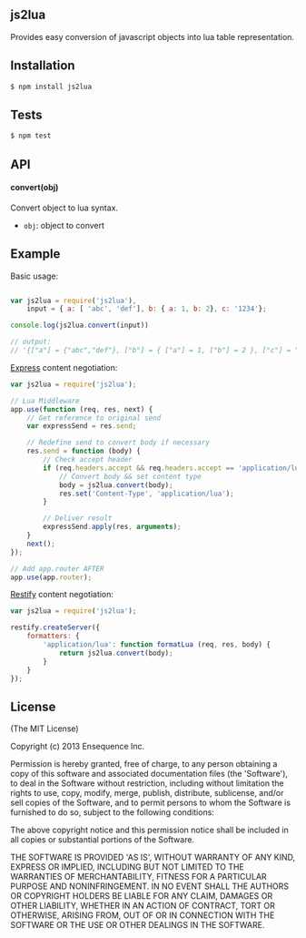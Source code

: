 ## js2lua

Provides easy conversion of javascript objects into lua table representation.

## Installation

```bash
$ npm install js2lua
```

## Tests

```bash
$ npm test
```

## API

#### convert(obj)

Convert object to lua syntax.

* `obj`: object to convert

## Example

Basic usage:

```javascript

var js2lua = require('js2lua'),
    input = { a: [ 'abc', 'def'], b: { a: 1, b: 2}, c: '1234'};

console.log(js2lua.convert(input))

// output:
// '{["a"] = {"abc","def"}, ["b"] = { ["a"] = 1, ["b"] = 2 }, ["c"] = "1234" }

```

[Express](https://github.com/visionmedia/express) content negotiation:

```javascript
var js2lua = require('js2lua');

// Lua Middleware
app.use(function (req, res, next) {
    // Get reference to original send
    var expressSend = res.send;

    // Redefine send to convert body if necessary
    res.send = function (body) {
        // Check accept header
        if (req.headers.accept && req.headers.accept == 'application/lua') {
            // Convert body && set content type
            body = js2lua.convert(body);
            res.set('Content-Type', 'application/lua');
        }

        // Deliver result
        expressSend.apply(res, arguments);
    }
    next();
});

// Add app.router AFTER
app.use(app.router);
```

[Restify](https://github.com/mcavage/node-restify/) content negotiation:

```javascript
var js2lua = require('js2lua');

restify.createServer({
    formatters: {
        'application/lua': function formatLua (req, res, body) {
            return js2lua.convert(body);
        }
    }
});
```

## License

(The MIT License)

Copyright (c) 2013 Ensequence Inc.

Permission is hereby granted, free of charge, to any person obtaining a copy of this software and associated documentation files (the 'Software'), to deal in the Software without restriction, including without limitation the rights to use, copy, modify, merge, publish, distribute, sublicense, and/or sell copies of the Software, and to permit persons to whom the Software is furnished to do so, subject to the following conditions:

The above copyright notice and this permission notice shall be included in all copies or substantial portions of the Software.

THE SOFTWARE IS PROVIDED 'AS IS', WITHOUT WARRANTY OF ANY KIND, EXPRESS OR IMPLIED, INCLUDING BUT NOT LIMITED TO THE WARRANTIES OF MERCHANTABILITY, FITNESS FOR A PARTICULAR PURPOSE AND NONINFRINGEMENT. IN NO EVENT SHALL THE AUTHORS OR COPYRIGHT HOLDERS BE LIABLE FOR ANY CLAIM, DAMAGES OR OTHER LIABILITY, WHETHER IN AN ACTION OF CONTRACT, TORT OR OTHERWISE, ARISING FROM, OUT OF OR IN CONNECTION WITH THE SOFTWARE OR THE USE OR OTHER DEALINGS IN THE SOFTWARE.